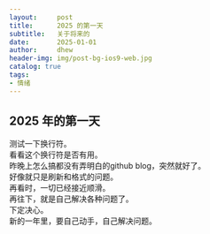```yaml
---
layout:     post
title:      2025 的第一天
subtitle:   关于将来的
date:       2025-01-01
author:     dhew
header-img: img/post-bg-ios9-web.jpg
catalog: true
tags:
- 情绪
---
```


## 2025 年的第一天
测试一下换行符。  
看看这个换行符是否有用。  
昨晚上怎么搞都没有弄明白的github blog，突然就好了。  
好像就只是刷新和格式的问题。  
再看时，一切已经接近顺滑。  
再往下，就是自己解决各种问题了。  
下定决心。  
新的一年里，要自己动手，自己解决问题。

